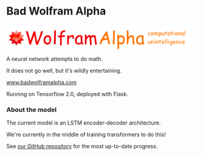 # Bad Wolfram Alpha

![Bad Wolfram Alpha](bad-wolfram-logo.png)

A neural network attempts to do math.

It does not go well, but it's wildly entertaining.

www.badwolframalpha.com

Running on Tensorflow 2.0, deployed with Flask.

### About the model 

The current model is an LSTM encoder-decoder architecture.

We're currently in the middle of training transformers to do this!

See [our GitHub repository](https://github.com/mathemakitten/transformers-mathematics)
for the most up-to-date progress.